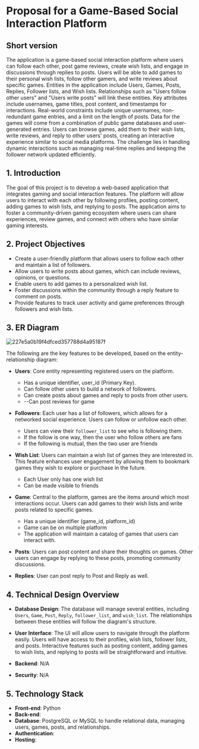 # Proposal for a Game-Based Social Interaction Platform

## Short version
The application is a game-based social interaction platform where users can follow each other, post game reviews, create wish lists, and engage in discussions through replies to posts. Users will be able to add games to their personal wish lists, follow other gamers, and write reviews about specific games. Entities in the application include Users, Games, Posts, Replies, Follower lists, and Wish lists. Relationships such as "Users follow other users" and "Users write posts" will link these entities. Key attributes include usernames, game titles, post content, and timestamps for interactions. Real-world constraints include unique usernames, non-redundant game entries, and a limit on the length of posts. Data for the games will come from a combination of public game databases and user-generated entries. Users can browse games, add them to their wish lists, write reviews, and reply to other users' posts, creating an interactive experience similar to social media platforms. The challenge lies in handling dynamic interactions such as managing real-time replies and keeping the follower network updated efficiently.

## 1. Introduction

The goal of this project is to develop a web-based application that integrates gaming and social interaction features. The platform will allow users to interact with each other by following profiles, posting content, adding games to wish lists, and replying to posts. The application aims to foster a community-driven gaming ecosystem where users can share experiences, review games, and connect with others who have similar gaming interests.

## 2. Project Objectives

- Create a user-friendly platform that allows users to follow each other and maintain a list of followers.
- Allow users to write posts about games, which can include reviews, opinions, or questions.
- Enable users to add games to a personalized wish list.
- Foster discussions within the community through a reply feature to comment on posts.
- Provide features to track user activity and game preferences through followers and wish lists.

## 3. ER Diagram

![227e5a0b19f4dfced357788d4a95187f](https://github.com/user-attachments/assets/3b43610c-ada4-4b96-8aed-c096b23890d1)

The following are the key features to be developed, based on the entity-relationship diagram:

- **Users**: Core entity representing registered users on the platform.
  - Has a unique identifier, user_id (Primary Key).
  - Can follow other users to build a network of followers.
  - Can create posts about games and reply to posts from other users.
  - --Can post reviews for game

- **Followers**: Each user has a list of followers, which allows for a networked social experience. Users can follow or unfollow each other.
  - Users can view their `follower_list` to see who is following them.
  - If the follow is one way, then the user who follow others are fans
  - If the following is mutual, then the two user are friends

- **Wish List**: Users can maintain a wish list of games they are interested in. This feature enhances user engagement by allowing them to bookmark games they wish to explore or purchase in the future.
  - Each User only has one wish list
  - Can be made visible to friends 

- **Game**: Central to the platform, games are the items around which most interactions occur. Users can add games to their wish lists and write posts related to specific games.
  - Has a unique identifier (game_id, platform_id)
  - Game can be on multiple platform
  - The application will maintain a catalog of games that users can interact with.

- **Posts**: Users can post content and share their thoughts on games. Other users can engage by replying to these posts, promoting community discussions.

- **Replies**: User can post reply to Post and Reply as well.

## 4. Technical Design Overview

- **Database Design**: The database will manage several entities, including `Users`, `Game`, `Post`, `Reply`, `follower_list`, and `wish_list`. The relationships between these entities will follow the diagram's structure.
  
- **User Interface**: The UI will allow users to navigate through the platform easily. Users will have access to their profiles, wish lists, follower lists, and posts. Interactive features such as posting content, adding games to wish lists, and replying to posts will be straightforward and intuitive.

- **Backend**: N/A

- **Security**: N/A

## 5. Technology Stack

- **Front-end**: Python
- **Back-end**: 
- **Database**: PostgreSQL or MySQL to handle relational data, managing users, games, posts, and relationships.
- **Authentication**: 
- **Hosting**: 


